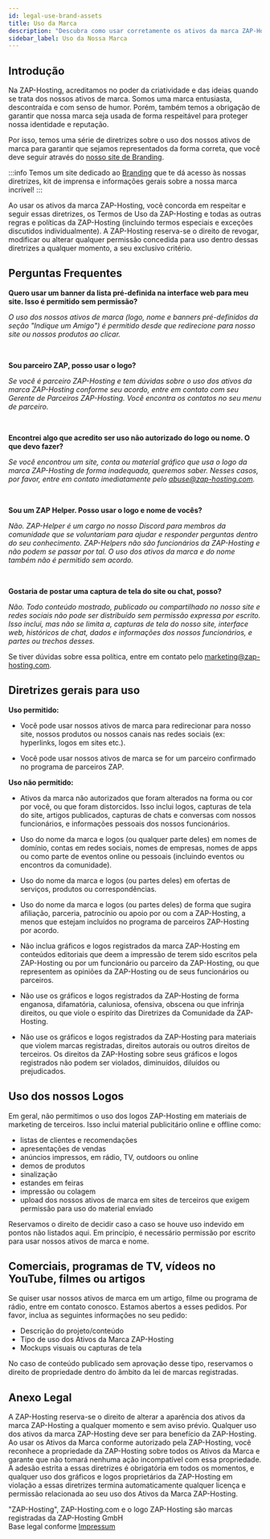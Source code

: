 ```yaml
---
id: legal-use-brand-assets
title: Uso da Marca
description: "Descubra como usar corretamente os ativos da marca ZAP-Hosting para proteger a identidade e reputação da marca enquanto promove sua parceria → Saiba mais agora"
sidebar_label: Uso da Nossa Marca
---
```


## Introdução

Na ZAP-Hosting, acreditamos no poder da criatividade e das ideias quando se trata dos nossos ativos de marca. Somos uma marca entusiasta, descontraída e com senso de humor. Porém, também temos a obrigação de garantir que nossa marca seja usada de forma respeitável para proteger nossa identidade e reputação.

Por isso, temos uma série de diretrizes sobre o uso dos nossos ativos de marca para garantir que sejamos representados da forma correta, que você deve seguir através do [nosso site de Branding](https://zap-hosting.com/branding).

:::info
Temos um site dedicado ao [Branding](https://zap-hosting.com/branding) que te dá acesso às nossas diretrizes, kit de imprensa e informações gerais sobre a nossa marca incrível!
:::

Ao usar os ativos da marca ZAP-Hosting, você concorda em respeitar e seguir essas diretrizes, os Termos de Uso da ZAP-Hosting e todas as outras regras e políticas da ZAP-Hosting (incluindo termos especiais e exceções discutidos individualmente). A ZAP-Hosting reserva-se o direito de revogar, modificar ou alterar qualquer permissão concedida para uso dentro dessas diretrizes a qualquer momento, a seu exclusivo critério.

## Perguntas Frequentes

**Quero usar um banner da lista pré-definida na interface web para meu site. Isso é permitido sem permissão?**

*O uso dos nossos ativos de marca (logo, nome e banners pré-definidos da seção "Indique um Amigo") é permitido desde que redirecione para nosso site ou nossos produtos ao clicar.*

<br/>

**Sou parceiro ZAP, posso usar o logo?**

*Se você é parceiro ZAP-Hosting e tem dúvidas sobre o uso dos ativos da marca ZAP-Hosting conforme seu acordo, entre em contato com seu Gerente de Parceiros ZAP-Hosting. Você encontra os contatos no seu menu de parceiro.*

<br/>

**Encontrei algo que acredito ser uso não autorizado do logo ou nome. O que devo fazer?**

*Se você encontrou um site, conta ou material gráfico que usa o logo da marca ZAP-Hosting de forma inadequada, queremos saber. Nesses casos, por favor, entre em contato imediatamente pelo abuse@zap-hosting.com.*

<br/>

**Sou um ZAP Helper. Posso usar o logo e nome de vocês?**

*Não. ZAP-Helper é um cargo no nosso Discord para membros da comunidade que se voluntariam para ajudar e responder perguntas dentro do seu conhecimento. ZAP-Helpers não são funcionários da ZAP-Hosting e não podem se passar por tal. O uso dos ativos da marca e do nome também não é permitido sem acordo.*

<br/>

**Gostaria de postar uma captura de tela do site ou chat, posso?**

*Não. Todo conteúdo mostrado, publicado ou compartilhado no nosso site e redes sociais não pode ser distribuído sem permissão expressa por escrito. Isso inclui, mas não se limita a, capturas de tela do nosso site, interface web, históricos de chat, dados e informações dos nossos funcionários, e partes ou trechos desses.*

Se tiver dúvidas sobre essa política, entre em contato pelo marketing@zap-hosting.com.

## Diretrizes gerais para uso

**Uso permitido:**

- Você pode usar nossos ativos de marca para redirecionar para nosso site, nossos produtos ou nossos canais nas redes sociais (ex: hyperlinks, logos em sites etc.).

- Você pode usar nossos ativos de marca se for um parceiro confirmado no programa de parceiros ZAP.

**Uso não permitido:**

- Ativos da marca não autorizados que foram alterados na forma ou cor por você, ou que foram distorcidos. Isso inclui logos, capturas de tela do site, artigos publicados, capturas de chats e conversas com nossos funcionários, e informações pessoais dos nossos funcionários.

- Uso do nome da marca e logos (ou qualquer parte deles) em nomes de domínio, contas em redes sociais, nomes de empresas, nomes de apps ou como parte de eventos online ou pessoais (incluindo eventos ou encontros da comunidade).

- Uso do nome da marca e logos (ou partes deles) em ofertas de serviços, produtos ou correspondências.

- Uso do nome da marca e logos (ou partes deles) de forma que sugira afiliação, parceria, patrocínio ou apoio por ou com a ZAP-Hosting, a menos que estejam incluídos no programa de parceiros ZAP-Hosting por acordo.

- Não inclua gráficos e logos registrados da marca ZAP-Hosting em conteúdos editoriais que deem a impressão de terem sido escritos pela ZAP-Hosting ou por um funcionário ou parceiro da ZAP-Hosting, ou que representem as opiniões da ZAP-Hosting ou de seus funcionários ou parceiros.

- Não use os gráficos e logos registrados da ZAP-Hosting de forma enganosa, difamatória, caluniosa, ofensiva, obscena ou que infrinja direitos, ou que viole o espírito das Diretrizes da Comunidade da ZAP-Hosting.

- Não use os gráficos e logos registrados da ZAP-Hosting para materiais que violem marcas registradas, direitos autorais ou outros direitos de terceiros. Os direitos da ZAP-Hosting sobre seus gráficos e logos registrados não podem ser violados, diminuídos, diluídos ou prejudicados.

## Uso dos nossos Logos

Em geral, não permitimos o uso dos logos ZAP-Hosting em materiais de marketing de terceiros. Isso inclui material publicitário online e offline como:
- listas de clientes e recomendações
- apresentações de vendas
- anúncios impressos, em rádio, TV, outdoors ou online
- demos de produtos
- sinalização
- estandes em feiras
- impressão ou colagem
- upload dos nossos ativos de marca em sites de terceiros que exigem permissão para uso do material enviado

Reservamos o direito de decidir caso a caso se houve uso indevido em pontos não listados aqui. Em princípio, é necessário permissão por escrito para usar nossos ativos de marca e nome.

## Comerciais, programas de TV, vídeos no YouTube, filmes ou artigos

Se quiser usar nossos ativos de marca em um artigo, filme ou programa de rádio, entre em contato conosco. Estamos abertos a esses pedidos. Por favor, inclua as seguintes informações no seu pedido:
- Descrição do projeto/conteúdo
- Tipo de uso dos Ativos da Marca ZAP-Hosting
- Mockups visuais ou capturas de tela

No caso de conteúdo publicado sem aprovação desse tipo, reservamos o direito de propriedade dentro do âmbito da lei de marcas registradas.

## Anexo Legal

A ZAP-Hosting reserva-se o direito de alterar a aparência dos ativos da marca ZAP-Hosting a qualquer momento e sem aviso prévio. Qualquer uso dos ativos da marca ZAP-Hosting deve ser para benefício da ZAP-Hosting. Ao usar os Ativos da Marca conforme autorizado pela ZAP-Hosting, você reconhece a propriedade da ZAP-Hosting sobre todos os Ativos da Marca e garante que não tomará nenhuma ação incompatível com essa propriedade. A adesão estrita a essas diretrizes é obrigatória em todos os momentos, e qualquer uso dos gráficos e logos proprietários da ZAP-Hosting em violação a essas diretrizes termina automaticamente qualquer licença e permissão relacionada ao seu uso dos Ativos da Marca ZAP-Hosting.

"ZAP-Hosting", ZAP-Hosting.com e o logo ZAP-Hosting são marcas registradas da ZAP-Hosting GmbH  
Base legal conforme [Impressum](https://zap-hosting.com/en/imprint/)